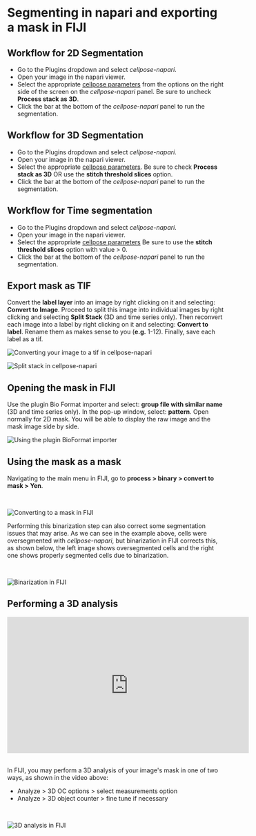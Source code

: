 # Segmenting in napari and exporting a mask in FIJI  

## Workflow for 2D Segmentation

* Go to the Plugins dropdown and select *cellpose-napari*.
* Open your image in the napari viewer. 
* Select the appropriate [cellpose parameters](cellpose-parameters.md) from the options on the right side of the screen on the *cellpose-napari* panel. Be sure to uncheck **Process stack as 3D**.
* Click the bar at the bottom of the *cellpose-napari* panel to run the segmentation.

## Workflow for 3D Segmentation

* Go to the Plugins dropdown and select *cellpose-napari*.
* Open your image in the napari viewer. 
* Select the appropriate [cellpose parameters](cellpose-parameters.md). Be sure to check **Process stack as 3D** OR use the **stitch threshold slices** option.
* Click the bar at the bottom of the *cellpose-napari* panel to run the segmentation.

## Workflow for Time segmentation

* Go to the Plugins dropdown and select *cellpose-napari*.
* Open your image in the napari viewer.  
* Select the appropriate [cellpose parameters](cellpose-parameters.md) Be sure to use the **stitch threshold slices** option with value > 0.
* Click the bar at the bottom of the *cellpose-napari* panel to run the segmentation.

## Export mask as TIF

Convert the **label layer** into an image by right clicking on it and selecting: **Convert to Image**. Proceed to split this image into individual images by right clicking and selecting **Split Stack** (3D and time series only). Then reconvert each image into a label by right clicking on it and selecting: **Convert to label**. Rename them as makes sense to you (**e.g.** 1-12). Finally, save each label as a tif.

![Converting your image to a tif in cellpose-napari](images/cellpose3.png)
<br>

![Split stack in cellpose-napari](images/cellpose4.png)

## Opening the mask in FIJI

Use the plugin Bio Format importer and select: **group file with similar name** (3D and time series only). In the pop-up window, select: **pattern**. Open normally for 2D mask. You will be able to display the raw image and the mask image side by side.

![Using the plugin BioFormat importer](images/cellpose5.png)

## Using the mask as a mask

Navigating to the main menu in FIJI, go to **process > binary > convert to mask > Yen**.

<br>

![Converting to a mask in FIJI](images/cellpose6.png)

Performing this binarization step can also correct some segmentation issues that may arise. As we can see in the example above, cells were oversegmented with *cellpose-napari*, but binarization in FIJI corrects this, as shown below, the left image shows oversegmented cells and the right one shows properly segmented cells due to binarization. 

<br>

![Binarization in FIJI](images/cellpose7.png)

## Performing a 3D analysis

<center><iframe width="560" height="315" src="https://www.youtube.com/embed/RCat0ylcSHw" title="YouTube video player" frameborder="0" allow="accelerometer; autoplay; clipboard-write; encrypted-media; gyroscope; picture-in-picture" allowfullscreen></iframe></center>

<br>

In FIJI, you may perform a 3D analysis of your image's mask in one of two ways, as shown in the video above: 

* Analyze > 3D OC options > select measurements option
* Analyze > 3D object counter > fine tune if necessary 

<br>

![3D analysis in FIJI](images/cellpose8.png)

<!-- I don't know what the previous images are supposed to illustrate. -->
